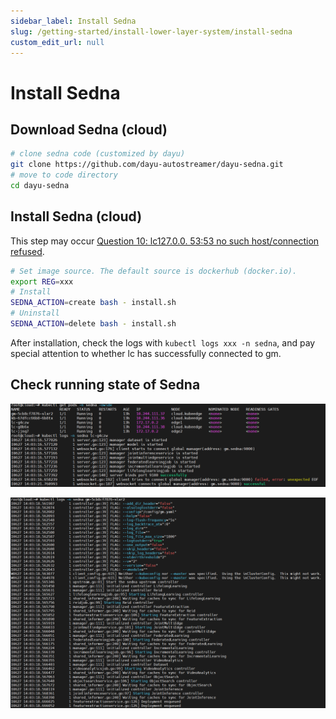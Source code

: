 ```yaml
---
sidebar_label: Install Sedna
slug: /getting-started/install-lower-layer-system/install-sedna
custom_edit_url: null
---
```


# Install Sedna

## Download Sedna (cloud)
```bash
# clone sedna code (customized by dayu)
git clone https://github.com/dayu-autostreamer/dayu-sedna.git
# move to code directory
cd dayu-sedna
```

## Install Sedna (cloud)

This step may occur [Question 10: lc127.0.0. 53:53 no such host/connection refused](/docs/getting-started/install-lower-layer-system/faqs#question-10-lc12700-5353-no-such-hostconnection-refused).

```bash
# Set image source. The default source is dockerhub (docker.io).
export REG=xxx
# Install
SEDNA_ACTION=create bash - install.sh
# Uninstall
SEDNA_ACTION=delete bash - install.sh
```

After installation, check the logs with `kubectl logs xxx -n sedna`, and pay special attention to whether lc has successfully connected to gm.

## Check running state of Sedna

![lc](/img/install/sedna_lc.png)

![gm](/img/install/sedna_gm.png)


